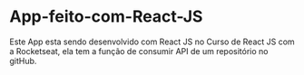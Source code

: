# App-feito-com-React-JS
Este App esta sendo desenvolvido com React JS no Curso de React JS com a Rocketseat, ela tem a função de consumir API de um repositório no gitHub.
